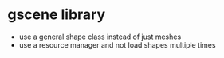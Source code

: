 # gscene library
* use a general shape class instead of just meshes
* use a resource manager and not load shapes multiple times

